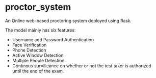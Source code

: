 # proctor_system

An Online web-based proctoring system deployed using flask.

The model mainly has six features:
- Username and Password Authentication
- Face Verification
- Phone Detection
- Active Window Detection
- Multiple People Detection
- Continous survilleance on whether or not the test taker is authorized
until the end of the exam.
